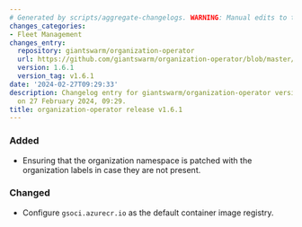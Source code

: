 ```yaml
---
# Generated by scripts/aggregate-changelogs. WARNING: Manual edits to this files will be overwritten.
changes_categories:
- Fleet Management
changes_entry:
  repository: giantswarm/organization-operator
  url: https://github.com/giantswarm/organization-operator/blob/master/CHANGELOG.md#161---2024-02-27
  version: 1.6.1
  version_tag: v1.6.1
date: '2024-02-27T09:29:33'
description: Changelog entry for giantswarm/organization-operator version 1.6.1, published
  on 27 February 2024, 09:29.
title: organization-operator release v1.6.1
---
```


### Added
- Ensuring that the organization namespace is patched with the organization labels in case they are not present.
### Changed
- Configure `gsoci.azurecr.io` as the default container image registry.

